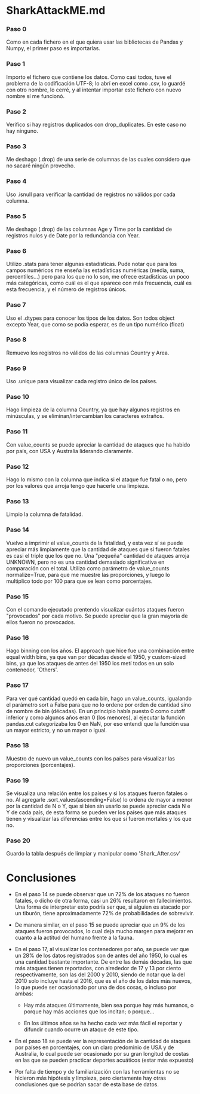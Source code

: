 SharkAttackME.md
======


### Paso 0

Como en cada fichero en el que quiera usar las bibliotecas de Pandas y Numpy, el primer paso es importarlas.

### Paso 1

Importo el fichero que contiene los datos. Como casi todos, tuve el problema de la codificación UTF-8; lo abrí en excel como .csv, lo guardé con otro nombre, lo cerré, y al intentar importar este fichero con nuevo nombre sí me funcionó.

### Paso 2

Verifico si hay registros duplicados con drop_duplicates. En este caso no hay ninguno.

### Paso 3

Me deshago (.drop) de una serie de columnas de las cuales considero que no sacaré ningún provecho.

### Paso 4

Uso .isnull para verificar la cantidad de registros no válidos por cada columna.

### Paso 5

Me deshago (.drop) de las columnas Age y Time por la cantidad de registros nulos y de Date por la redundancia con Year.

### Paso 6

Utilizo .stats para tener algunas estadísticas. Pude notar que para los campos numéricos me enseña las estadísticas numéricas (media, suma, percentiles...) pero para los que no lo son, me ofrece estadísticas un poco más categóricas, como cuál es el que aparece con más frecuencia, cuál es esta frecuencia, y el número de registros únicos.

### Paso 7

Uso el .dtypes para conocer los tipos de los datos. Son todos object excepto Year, que como se podía esperar, es de un tipo numérico (float)

### Paso 8

Remuevo los registros no válidos de las columnas Country y Area.

### Paso 9

Uso .unique para visualizar cada registro único de los países.

### Paso 10

Hago limpieza de la columna Country, ya que hay algunos registros en minúsculas, y se eliminan/intercambian los caracteres extraños.

### Paso 11

Con value_counts se puede apreciar la cantidad de ataques que ha habido por país, con USA y Australia liderando claramente.

### Paso 12

Hago lo mismo con la columna que indica si el ataque fue fatal o no, pero por los valores que arroja tengo que hacerle una limpieza.

### Paso 13

Limpio la columna de fatalidad.

### Paso 14 

Vuelvo a imprimir el value_counts de la fatalidad, y esta vez sí se puede apreciar más limpiamente que la cantidad de ataques que sí fueron fatales es casi el triple que los que no. Una "pequeña" cantidad de ataques arroja UNKNOWN, pero no es una cantidad demasiado significativa en comparación con el total. Utilizo como parámetro de value_counts normalize=True, para que me muestre las proporciones, y luego lo multiplico todo por 100 para que se lean como porcentajes.

### Paso 15 

Con el comando ejecutado prentendo visualizar cuántos ataques fueron "provocados" por cada motivo. Se puede apreciar que la gran mayoría de ellos fueron no provocados.

### Paso 16

Hago binning con los años. El approach que hice fue una combinación entre equal width bins, ya que van por décadas desde el 1950, y custom-sized bins, ya que los ataques de antes del 1950 los metí todos en un solo contenedor, 'Others'.

### Paso 17 

Para ver qué cantidad quedó en cada bin, hago un value_counts, igualando el parámetro sort a False para que no lo ordene por orden de cantidad sino de nombre de bin (décadas). En un principio había puesto 0 como cutoff inferior y como algunos años eran 0 (los menores), al ejecutar la función pandas.cut categorizaba los 0 en NaN, por eso entendí que la función usa un mayor estricto, y no un mayor o igual.

### Paso 18

Muestro de nuevo un value_counts con los países para visualizar las proporciones (porcentajes).

### Paso 19

Se visualiza una relación entre los países y si los ataques fueron fatales o no. Al agregarle .sort_values(ascending=False) lo ordena de mayor a menor por la cantidad de N o Y, que si bien sin usarlo se puede apreciar cada N e Y de cada país, de esta forma se pueden ver los países que más ataques tienen y visualizar las diferencias entre los que sí fueron mortales y los que no. 

### Paso 20 

Guardo la tabla después de limpiar y manipular como 'Shark_After.csv'




Conclusiones
======


* En el paso 14 se puede observar que un 72% de los ataques no fueron fatales, o dicho de otra forma, casi un 26% resultaron en fallecimientos. Una forma de interpretar esto podría ser que, si alguien es atacado por un tiburón, tiene aproximadamente 72% de probabilidades de sobrevivir.

* De manera similar, en el paso 15 se puede apreciar que un 9% de los ataques fueron provocados, lo cual deja mucho margen para mejorar en cuanto a la actitud del humano frente a la fauna.

* En el paso 17, al visualizar los contenedores por año, se puede ver que un 28% de los datos registrados son de antes del año 1950, lo cual es una cantidad bastante importante. De entre las demás décadas, las que más ataques tienen reportados, con alrededor de 17 y 13 por ciento respectivamente, son las del 2000 y 2010, siendo de notar que la del 2010 solo incluye hasta el 2016, que es el año de los datos más nuevos, lo que puede ser ocasionado por una de dos cosas, o incluso por ambas: 

    * Hay más ataques últimamente, bien sea porque hay más humanos, o porque hay más acciones que los incitan; o porque...
    
    * En los últimos años se ha hecho cada vez más fácil el reportar y difundir cuando ocurre un ataque de este tipo.
    
* En el paso 18 se puede ver la representación de la cantidad de ataques por países en porcentajes, con un claro predominio de USA y de Australia, lo cual puede ser ocasionado por su gran longitud de costas en las que se pueden practicar deportes acuáticos (estar más expuesto)

* Por falta de tiempo y de familiarización con las herramientas no se hicieron más hipótesis y limpieza, pero ciertamente hay otras conclusiones que se podrían sacar de esta base de datos.
    
    
